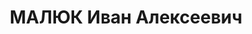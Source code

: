 ---
title: МАЛЮК Иван Алексеевич
description: "Род. 20.03.1907, Пермская ж. д., с. Шумиха, русский, обр.: начальное.\
  \ Проживал: ст. Барабинск, ул. Сталина д. 1. Рабочий, машинист паровоза депо ст.\
  \ Барабинск. \n  Арестован 14.08.1936. Обв. в участии в к.р. организации, ст.58-7-8-11\
  \ УК РСФСР, . Приговор: ВК ВС СССР, 29.04.1937 – ВМН. Расстрелян 29.04.1937. \n\
  \  Реабилитирован 17.02.1959"
---